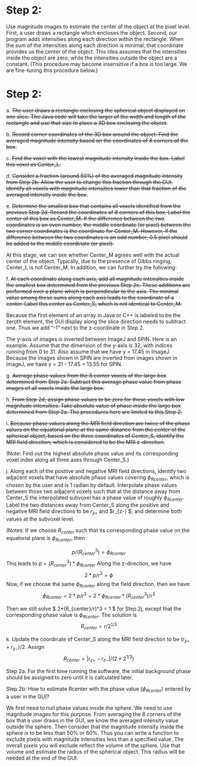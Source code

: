 
# Step 2: 
Use magnitude images to estimate the center of the object at the pixel level. First, a user draws a rectangle which encloses the object. Second, our program adds intensities along each direction within the rectangle. When the sum of the intensities along each direction is minimal, that coordinate provides us the center of the object. This idea assumes that the intensities inside the object are zero, while the intensities outside the object are a constant. (This procedure may become insensitive if a box is too large. We are fine-tuning this procedure below.)

# Step 2:
a. ~~The user draws a rectangle enclosing the spherical object displayed on one slice. The Java code will take the larger of the width and length of the rectangle and use that size to place a 3D box enclosing the object.~~

b. ~~Record corner coordinates of the 3D box around the object. Find the averaged magnitude intensity based on the coordinates of 8 corners of the box.~~

c. ~~Find the voxel with the lowest magnitude intensity inside the box. Label this voxel as Center_L.~~

d. ~~Consider a fraction (around 50%) of the averaged magnitude intensity from Step 2b. Allow the user to change this fraction through the GUI. Identify all voxels with magnitude intensities lower than that fraction of the averaged intensity inside the box.~~

e. ~~Determine the smallest box that contains all voxels identified from the previous Step 2d. Record the coordinates of 8 corners of this box. Label the center of this box as Center_M. If the difference between the two coordinates is an even number, the middle coordinate (or pixel) between the two corner coordinates is the coordinate for Center_M. However, if the difference between the two coordinates is an odd number, 0.5 pixel should be added to the middle coordinate (or pixel).~~

At this stage, we can see whether Center_M agrees well with the actual center of the object. Typically, due to the presence of Gibbs ringing, Center_L is not Center_M. In addition, we can further try the following:

f. ~~At each coordinate along each axis, add all magnitude intensities inside the smallest box determined from the previous Step 2e. These additions are performed over a plane which is perpendicular to the axis. The minimal value among these sums along each axis leads to the coordinate of a center. Label this center as Center_S, which is not identical to Center_M.~~

Because the first element of an array in Java or C++ is labeled to be the zeroth element, the GUI display along the slice direction needs to subtract one. Thus we add “-1” next to the z-coordinate in Step 2.

The y-axis of images is inverted between ImageJ and SPIN. Here is an example. Assume that the dimension of the y-axis is 32, with indices running from 0 to 31. Also assume that we have y = 17.45 in ImageJ. Because the images shown in SPIN are inverted from images shown in ImageJ, we have y = 31 - 17.45 = 13.55 for SPIN.

g. ~~Average phase values from the 8 corner voxels of the large box determined from Step 2a. Subtract this average phase value from phase images of all voxels inside the large box.~~

h. ~~From Step 2d, assign phase values to be zero for those voxels with low magnitude intensities. Take absolute value of phase inside the large box determined from Step 2a. The procedures here are limited to this Step 2.~~

i. ~~Because phase values along the MRI field direction are twice of the phase values on the equatorial plane at the same distance from the center of the spherical object, based on the three coordinates of Center_S, identify the MRI field direction, which is considered to be the MRI z-direction.~~

(Note: Find out the highest absolute phase value and its corresponding voxel index along all three axes through Center_S.)

j. Along each of the positive and negative MRI field directions, identify two adjacent voxels that have absolute phase values covering $\phi_{Rcenter}$, which is chosen by the user and is 1 radian by default. Interpolate phase values between those two adjacent voxels such that at the distance away from Center_S the interpolated subvoxel has a phase value of roughly $\phi_{Rcenter}$. Label the two distances away from Center_S along the positive and negative MRI field directions to be $r_{z+}$ and $r_{z-}
$, and determine both values at the subvoxel level.

(Notes: If we choose $R_{center}$ such that its corresponding phase value on the equatorial plane is $\phi_{Rcenter}$, then

$$ p/(R_{center}^3) = \phi_{Rcenter} $$
This leads to $p = (R_{center}^3) * \phi_{Rcenter}$
Along the z-direction, we have
$$ 2*p/r^3 = \phi $$
Now, if we choose the same $\phi_{Rcenter}$ along the field direction, then we have:
$$ \phi_{Rcenter} = 2*p/r^3 = 2*\phi_{Rcenter}* (R_{center}^3) /r^3 $$

Then we still solve $ 2*(R_{center}/r)^3 = 1 $ for Step.2j, except that the corresponding phase value is $\phi_{Rcenter}$. The solution is $$ R_{center} = r/2^{1/3} $$

k. Update the coordinate of Center_S along the MRI field direction to be $(r_{z+} + r_{z-}
)/2$. Assign $$ R_{center} = |r_{z+} - r_{z-}
| / (2*2^{1/3}) $$

Step 2a: For the first time running the software, the initial background phase should be assigned to zero until it is calculated later.

Step 2b: How to estimate Rcenter with the phase value ($\phi_{Rcenter}$) entered by a user in the GUI?

We first need to null phase values inside the sphere. We need to use magnitude images for this purpose. From averaging the 8 corners of the box that a user draws in the GUI, we know the averaged intensity value outside the sphere. Then consider that the magnitude intensity inside the sphere is to be less than 50% or 60%. Thus you can write a function to exclude pixels with magnitude intensities less than a specified value. The overall pixels you will exclude reflect the volume of the sphere. Use that volume and estimate the radius of the spherical object. This radius will be needed at the end of the GUI.